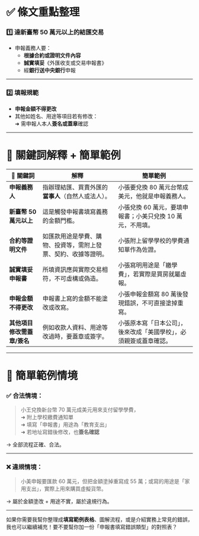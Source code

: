 # ✅ 條文重點整理

### 1️⃣ 達**新臺幣 50 萬元以上**的結匯交易
- 申報義務人要：
  - **根據合約或證明文件內容**
  - **誠實填妥**《外匯收支或交易申報書》
  - 經**銀行送中央銀行**申報

---

### 2️⃣ 填報規範
- **申報金額不得更改**  
- 其他如姓名、用途等項目若有修改：  
  ➜ 需申報人本人**簽名或蓋章**確認

---

# 📌 關鍵詞解釋 + 簡單範例

| 🔑 關鍵詞 | 解釋 | 簡單範例 |
|----------|------|-----------|
| **申報義務人** | 指辦理結匯、買賣外匯的**當事人**（自然人或法人）。 | 小張要兌換 80 萬元台幣成美元，他就是申報義務人。 |
| **新臺幣 50 萬元以上** | 這是觸發申報書填寫義務的金額門檻。 | 小張兌換 60 萬元，要填申報書；小美只兌換 10 萬元，不用填。 |
| **合約等證明文件** | 如匯款用途是學費、購物、投資等，需附上發票、契約、收據等證明。 | 小張附上留學學校的學費通知單作為佐證。 |
| **誠實填妥申報書** | 所填資訊應與實際交易相符，不可虛構或偽造。 | 小張寫明用途是「繳學費」，若實際是買房就屬虛報。 |
| **申報金額不得更改** | 申報書上寫的金額不能塗改或改寫。 | 小張申報金額寫 80 萬後發現錯誤，不可直接塗掉重寫。 |
| **其他項目修改需蓋章/簽名** | 例如收款人資料、用途等改過時，要蓋章或簽字。 | 小張原本寫「日本公司」，後來改成「美國學校」，必須親簽或蓋章確認。 |

---

# 🧠 簡單範例情境

### ✅ 合法情境：
> 小王兌換新台幣 70 萬元成美元用來支付留學學費，  
> ➜ 附上學校繳費通知單  
> ➜ 填寫「申報書」用途為「教育支出」  
> ➜ 若地址寫錯後修改，也**簽名確認**  

→ 全部流程正確、合法。

---

### ❌ 違規情境：
> 小美申報要匯款 60 萬元，但把金額塗掉重寫成 55 萬；或寫的用途是「家用支出」，實際上用來購買虛擬貨幣。  

→ 屬於金額塗改 + 用途不實，屬於違規行為。

---

如果你需要我幫你整理成**填寫範例表格**、圖解流程，或是介紹實務上常見的錯誤，我也可以繼續補充！要不要幫你加一份「申報書填寫錯誤類型」的對照表？